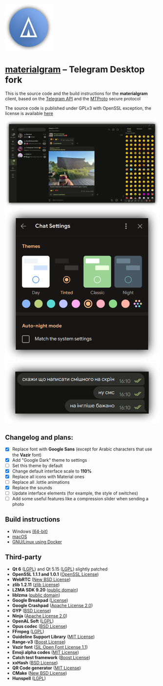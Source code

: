 ![preview](docs/assets/icon.png)
# [materialgram][telegram_desktop] – Telegram Desktop fork

This is the source code and the build instructions for the **materialgram** client, based on the [Telegram API][telegram_api] and the [MTProto][telegram_proto] secure protocol

The source code is published under GPLv3 with OpenSSL exception, the license is available [here][license]

![preview](docs/assets/preview.png)
![preview](docs/assets/themes.png)
![preview](docs/assets/bubbles.png)

## Changelog and plans:
- [x] Replace font with **Google Sans** (except for Arabic characters that use the **Vazir** font)
- [x] Add "Google Dark" theme to settings
- [ ] Set this theme by default
- [x] Change default interface scale to **110%**
- [x] Replace all icons with Material ones
- [ ] Replace all .lottie animations
- [x] Replace the sounds
- [ ] Update interface elements (for example, the style of switches)
- [ ] Add some useful features like a compression slider when sending a photo

## Build instructions
* Windows [(64-bit)][win64]
* [macOS][mac]
* [GNU/Linux using Docker][linux]

## Third-party
* **Qt 6** ([LGPL](http://doc.qt.io/qt-6/lgpl.html)) and Qt 5.15 ([LGPL](http://doc.qt.io/qt-5/lgpl.html)) slightly patched
* **OpenSSL 1.1.1 and 1.0.1** ([OpenSSL License](https://www.openssl.org/source/license.html))
* **WebRTC** ([New BSD License](https://github.com/desktop-app/tg_owt/blob/master/LICENSE))
* **zlib 1.2.11** ([zlib License](http://www.zlib.net/zlib_license.html))
* **LZMA SDK 9.20** ([public domain](http://www.7-zip.org/sdk.html))
* **liblzma** ([public domain](http://tukaani.org/xz/))
* **Google Breakpad** ([License](https://chromium.googlesource.com/breakpad/breakpad/+/master/LICENSE))
* **Google Crashpad** ([Apache License 2.0](https://chromium.googlesource.com/crashpad/crashpad/+/master/LICENSE))
* **GYP** ([BSD License](https://github.com/bnoordhuis/gyp/blob/master/LICENSE))
* **Ninja** ([Apache License 2.0](https://github.com/ninja-build/ninja/blob/master/COPYING))
* **OpenAL Soft** ([LGPL](https://github.com/kcat/openal-soft/blob/master/COPYING))
* **Opus codec** ([BSD License](http://www.opus-codec.org/license/))
* **FFmpeg** ([LGPL](https://www.ffmpeg.org/legal.html))
* **Guideline Support Library** ([MIT License](https://github.com/Microsoft/GSL/blob/master/LICENSE))
* **Range-v3** ([Boost License](https://github.com/ericniebler/range-v3/blob/master/LICENSE.txt))
* **Vazir font** ([SIL Open Font License 1.1](https://github.com/rastikerdar/vazir-font/blob/master/OFL.txt))
* **Emoji alpha codes** ([MIT License](https://github.com/emojione/emojione/blob/master/extras/alpha-codes/LICENSE.md))
* **Catch test framework** ([Boost License](https://github.com/philsquared/Catch/blob/master/LICENSE.txt))
* **xxHash** ([BSD License](https://github.com/Cyan4973/xxHash/blob/dev/LICENSE))
* **QR Code generator** ([MIT License](https://github.com/nayuki/QR-Code-generator#license))
* **CMake** ([New BSD License](https://github.com/Kitware/CMake/blob/master/Copyright.txt))
* **Hunspell** ([LGPL](https://github.com/hunspell/hunspell/blob/master/COPYING.LESSER))

[//]: # (LINKS)
[telegram_desktop]: https://github.com/kukuruzka165/materialgram
[telegram_api]: https://core.telegram.org
[telegram_proto]: https://core.telegram.org/mtproto
[license]: LICENSE
[win64]: docs/building-win-x64.md
[mac]: docs/building-mac.md
[linux]: docs/building-linux.md
